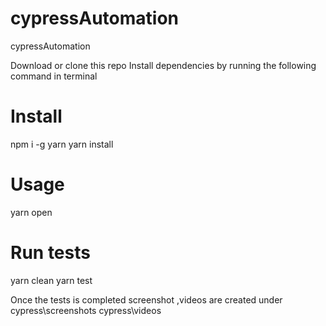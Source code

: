# cypressAutomation
cypressAutomation

Download or clone this repo
Install dependencies by running the following command in terminal

# Install
npm i -g yarn
yarn install

# Usage
yarn open

# Run tests
yarn clean
yarn test

Once the tests is completed screenshot ,videos are created under
cypress\screenshots
cypress\videos
